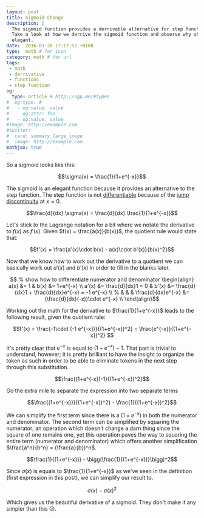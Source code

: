 ```yaml
---
layout: post
title: Sigmoid Change
description: |
  The sigmoid function provides a derrivable alternative for step function.
  Take a look at how we derrive the sigmoid function and observe why she is so
  elegant.
date:  2016-03-26 17:17:52 +0100
type:  math # for icon
category: math # for url
tags:
 - math
 - derrivative
 - functions
 - step function
og:
  type: article # http://ogp.me/#types
#  og:type: # 
#   - og:value: value
#     og:attr: foo
#   - og:value: value
#image: http://example.com
#twitter:
#  card: summary_large_image
#  image: http://example.com
mathjax: true
---
```

So a sigmoid looks like this:

$$\sigma(x) = \frac{1}{1+e^{-x}}$$

The sigmoid is an elegant function because it provides an alternative to the
step function. The step function is not [differentiable][differentiable]
because of the [jump discontinuity][jump-discontinuity] at $x = 0$.

$$\frac{d}{dx} \sigma(x) = \frac{d}{dx} \frac{1}{1+e^{-x}}$$

Let's stick to the Lagrange notation for a bit where we notate the derivative
to $f(x)$ as $f'(x)$. Given $f(x) = \frac{a(x)}{b(x)}$, the quotient rule would
state that:

$$f'(x) = \frac{a'(x)\cdot b(x) - a(x)\cdot b'(x)}{b(x)^2}$$

Now that we know how to work out the derivative to a quotient we can basically
work out $a'(x)$ and $b'(x)$ in order to fill in the blanks later.

$$ % show how to differentiate numerator and denominator
\begin{align}
  a(x)  &= 1                  &  b(x)  &= 1+e^{-x} \\
  a'(x) &= \frac{d}{dx}1 = 0  &  b'(x) &= \frac{d}{dx}1 + \frac{d}{dx}e^{-x} = -1 e^{-x} \\
%        &                     &        & \frac{d}{dx}e^{-x} &= (\frac{d}{dx}(-x))\cdot e^{-x} \\
\end{align}$$

Working out the math for the derivative to $\frac{1}{1+e^{-x}}$ leads to the
following result, given the quotient rule:

$$f'(x) = \frac{-1\cdot (-1 e^{-x})}{(1+e^{-x})^2} = \frac{e^{-x}}{(1+e^{-x})^2}
$$

It's pretty clear that $e^{-x}$ is equal to $(1+e^{-x})-1$. That part is
trivial to understand, however; it is pretty brilliant to have the insight to
organize the token as such in order to be able to eliminate tokens in the next
step through this substitution.

$$\frac{(1+e^{-x})-1}{(1+e^{-x})^2}$$

Go the extra mile to separate the expression into two separate terms

$$\frac{(1+e^{-x})}{(1+e^{-x})^2} - \frac{1}{(1+e^{-x})^2}$$

We can simplify the first term since there is a $(1+e^{-x})$ in both
the numerator and denominator. The second term can be simplified by 
squaring the numerator; an operation which doesn't change a darn thing since
the square of one remains one, yet this operation paves the way to squaring
the entire term (numerator and denominator) which offers another
simplification $\frac{a^n}{b^n} = (\frac{a}{b})^n$.

$$\frac{1}{(1+e^{-x})} - \bigg(\frac{1}{(1+e^{-x})}\bigg)^2$$

Since $\sigma(x)$ is equals to $\frac{1}{1+e^{-x}}$ as we've seen in the
definition (first expression in this post), we can simplify our result to.

$$\sigma(x) - \sigma(x)^2$$

Which gives us the beautiful derivative of a sigmoid. They don't make it any
simpler than this :wink:.

$$
% \frac{d}{dx} \frac{1}{1+e^{-x}} &= \frac{\frac{d1}{dx}\cdot{(1+e^{-x})-\frac{d(1+e^{-x})}{dx}}}{(1+e^{-x})^2}
$$

[step-function]: https://en.wikipedia.org/wiki/Step_function
[jump-discontinuity]: https://en.wikipedia.org/wiki/Classification_of_discontinuities#Jump_discontinuity
[differentiable]: https://en.wikipedia.org/wiki/Differentiable_function
[diff-notation]: http://www.maths.manchester.ac.uk/~cds/articles/derivative.pdf
[youtube-sigmoid]: https://www.youtube.com/watch?v=aVId8KMsdUU
